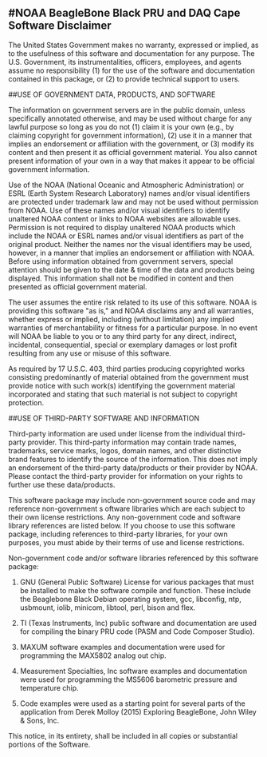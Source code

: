 #NOAA BeagleBone Black PRU and DAQ Cape Software Disclaimer
---
<p>The United States Government makes no warranty, expressed or implied, as to the usefulness of this 
software and documentation for any purpose. The U.S. Government, its instrumentalities, officers, 
employees, and agents assume no responsibility (1) for the use of the software and documentation contained 
in this package, or (2) to provide technical support to users.

##USE OF GOVERNMENT DATA, PRODUCTS, AND SOFTWARE

<p>The information on government servers are in the public domain, unless specifically annotated 
otherwise, and may be used without charge for any lawful purpose so long as you do not (1) claim it 
is your own (e.g., by claiming copyright for government information), (2) use it in a manner that 
implies an endorsement or affiliation with the government, or (3) modify its content and then 
present it as official government material. You also cannot present information of your own in a 
way that makes it appear to be official government information.
<p>Use of the NOAA (National Oceanic and Atmospheric Administration) or ESRL (Earth System Research 
Laboratory) names and/or visual identifiers are protected under trademark law and may not be used 
without permission from NOAA. Use of these names and/or visual identifiers to identify unaltered 
NOAA content or links to NOAA websites are allowable uses. Permission is not required to display 
unaltered NOAA products which include the NOAA or ESRL names and/or visual identifiers as part of 
the original product. Neither the names nor the visual identifiers may be used, however, in a manner
that implies an endorsement or affiliation with NOAA. Before using information obtained from 
government servers, special attention should be given to the date & time of the data and products 
being displayed. This information shall not be modified in content and then presented as official 
government material.  
<p>The user assumes the entire risk related to its use of this software.  NOAA is providing this 
software "as is," and NOAA disclaims any and all warranties, whether express or implied, including 
(without limitation) any implied warranties of merchantability or fitness for a particular purpose. 
In no event will NOAA be liable to you or to any third party for any direct, indirect, incidental, 
consequential, special or exemplary damages or lost profit resulting from any use or misuse of this 
software.
<p>As required by 17 U.S.C. 403, third parties producing copyrighted works consisting predominantly of 
material obtained from the government must provide notice with such work(s) identifying the 
government material incorporated and stating that such material is not subject to copyright 
protection.

##USE OF THIRD-PARTY SOFTWARE AND INFORMATION

<p>Third-party information are used under license from the individual third-party provider. This 
third-party information may contain trade names, trademarks, service marks, logos, domain names, 
and other distinctive brand features to identify the source of the information. This does not imply 
an endorsement of the third-party data/products or their provider by NOAA.  Please contact the 
third-party provider for information on your rights to further use these data/products.  
<p>This software package may include non-government source code and may reference non-government s
oftware libraries which are each subject to their own license restrictions. Any non-government code 
and software library references are listed below.  If you choose to use this software package, 
including references to third-party libraries, for your own purposes, you must abide by their terms 
of use and license restrictions.
<p>Non-government code and/or software libraries referenced by this software package:

1. GNU (General Public Software) License for various packages that must be installed to make the 
software compile and function.  These include the Beaglebone Black Debian operating system, gcc, 
libconfig, ntp, usbmount, iolib, minicom, libtool, perl, bison and flex.

2. TI (Texas Instruments, Inc) public software and documentation are used for compiling the binary 
PRU code (PASM and Code Composer Studio).

3. MAXUM software examples and documentation were used for programming the MAX5802 analog out chip.

4. Measurement Specialties, Inc software examples and documentation were used for programming the 
MS5606 barometric pressure and temperature chip.

5. Code examples were used as a starting point for several parts of the application from Derek 
Molloy (2015) Exploring BeagleBone, John Wiley & Sons, Inc.

<p>This notice, in its entirety, shall be included in all copies or substantial portions of the 
Software.
